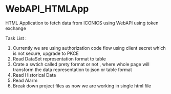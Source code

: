 # WebAPI_HTMLApp
HTML Application to fetch data from ICONICS using WebAPI using token exchange 




Task List : 
1. Currently we are using authorization code flow using client secret which is not secure, upgrade to PKCE 
2. Read DataSet representation format to table
3. Crate a swtich called prety format or not , where whole page will transform the data representation to json or table format
4. Read Historical Data
5. Read Alarm
6. Break down project files as now we are working in single html file 
